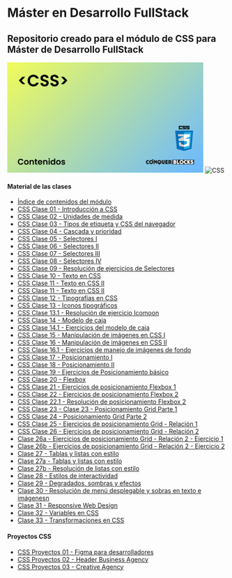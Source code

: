 <h1>Máster en Desarrollo FullStack</h1>

<h2>Repositorio creado para el módulo de CSS para Máster de Desarrollo FullStack</h2>

<img width="450px" src="00_indice_modulo/portada.jpg" alt="Portada del módulo de CSS" />

<img src="https://camo.githubusercontent.com/e6b67b27998fca3bccf4c0ee479fc8f9de09d91f389cccfbe6cb1e29c10cfbd7/68747470733a2f2f696d672e736869656c64732e696f2f62616467652f637373332d2532333135373242362e7376673f7374796c653d666f722d7468652d6261646765266c6f676f3d63737333266c6f676f436f6c6f723d7768697465" alt="CSS">

<h4>Material de las clases</h4>
<ul>
    <li><a target="_blank" href="https://github.com/bienvenidosaez/conquerblocks-css/blob/master/00_indice_modulo/CSS%20-%20Contenidos.pdf">Índice de contenidos del módulo</a></li>
    <li><a target="_blank" href="https://github.com/bienvenidosaez/conquerblocks-css/blob/master/01_clases/Clase%2000%20-%20Presentaci%C3%B3n/CSS%20Clase%2001%20-%20Introducci%C3%B3n%20a%20CSS.pdf">CSS Clase 01 - Introducción a CSS</a></li>
    <li><a target="_blank" href="https://github.com/bienvenidosaez/conquerblocks-css/blob/master/01_clases/Clase%2002%20-%20Unidades%20de%20medida%20en%20CSS/CSS%20Clase%2002%20-%20Unidades%20de%20medida.pdf">CSS Clase 02 - Unidades de medida</a></li>
    <li><a target="_blank" href="https://github.com/bienvenidosaez/conquerblocks-css/blob/master/01_clases/Clase%2003%20-%20Tipos%20de%20etiqueta%20y%20CSS%20del%20navegador/CSS%20Clase%2003%20-%20Tipos%20de%20etiqueta%20y%20CSS%20del%20navegador%20(Diapositivas).pdf">CSS Clase 03 - Tipos de etiqueta y CSS del navegador</a></li>
    <li><a target="_blank" href="https://github.com/bienvenidosaez/conquerblocks-css/blob/master/01_clases/Clase%2004%20-%20Cascada%20y%20prioridad/CSS%20Clase%2004%20-%20Cascada%20y%20especificaci%C3%B3n.pdf">CSS Clase 04 - Cascada y prioridad</a></li>
    <li><a target="_blank" href="https://github.com/bienvenidosaez/conquerblocks-css/blob/master/01_clases/Clase%2005%20-%20Selectores%20I/CSS%20Clase%2005%20-%20Selectores%20I.pdf">CSS Clase 05 - Selectores I</a></li>
    <li><a target="_blank" href="https://github.com/bienvenidosaez/conquerblocks-css/blob/master/01_clases/Clase%2006%20-%20Selectores%20II/CSS%20Clase%2006%20-%20Selectores%20II.pdf">CSS Clase 06 - Selectores II</a></li>
    <li><a target="_blank" href="https://github.com/bienvenidosaez/conquerblocks-css/blob/master/01_clases/Clase%2007%20-%20Selectores%20III/CSS%20Clase%2007%20-%20Selectores%20III.pdf">CSS Clase 07 - Selectores III</a></li>
    <li><a target="_blank" href="https://github.com/bienvenidosaez/conquerblocks-css/blob/master/01_clases/Clase%2008%20-%20Selectores%20IV/CSS%20Clase%2008%20-%20Selectores%20IV.pdf">CSS Clase 08 - Selectores IV</a></li>
    <li><a target="_blank" href="https://github.com/bienvenidosaez/conquerblocks-css/blob/master/01_clases/Clase%2009%20-%20Resoluci%C3%B3n%20de%20ejercicios%20de%20Selectores/CSS%20Clase%2009%20-%20Ejercicios%20de%20Selectores%20resueltos.pdf">CSS Clase 09 - Resolución de ejercicios de Selectores</a></li>
    <li><a target="_blank" href="https://github.com/bienvenidosaez/conquerblocks-css/blob/master/01_clases/Clase%2010%20-%20Texto%20en%20CSS/CSS%20Clase%2010%20-%20Texto%20en%20CSS.pdf">CSS Clase 10 - Texto en CSS</a></li>
    <li><a target="_blank" href="https://github.com/bienvenidosaez/conquerblocks-css/blob/master/01_clases/Clase%2011%20-%20Texto%20en%20CSS%202/CSS%20Clase%2011%20-%20Texto%20en%20CSS%202.pdf">CSS Clase 11 - Texto en CSS II</a></li>
    <li><a target="_blank" href="https://github.com/bienvenidosaez/conquerblocks-css/blob/master/01_clases/Clase%2011%20-%20Texto%20en%20CSS%202/CSS%20Clase%2011%20-%20Texto%20en%20CSS%202.pdf">CSS Clase 11 - Texto en CSS II</a></li>
    <li><a target="_blank" href="https://github.com/bienvenidosaez/conquerblocks-css/blob/master/01_clases/Clase%2012%20-%20Tipograf%C3%ADas%20en%20CSS/CSS%20Clase%2012%20-%20Tipograf%C3%ADas%20en%20CSS.pdf">CSS Clase 12 - Tipografías en CSS</a></li>
    <li><a target="_blank" href="https://github.com/bienvenidosaez/conquerblocks-css/blob/master/01_clases/Clase%2013%20-%20Iconos%20tipogr%C3%A1ficos/CSS%20Clase%2013%20-%20Iconos%20tipogr%C3%A1ficos.pdf">CSS Clase 13 - Iconos tipográficos</a></li>
    <li><a target="_blank" href="https://github.com/bienvenidosaez/conquerblocks-css/blob/master/01_clases/Clase%2013.1%20-%20Ejercicio%20Icomoon/CSS%20Clase%2013.1%20Ejercicio%20tipograf%C3%ADa%20en%20Icomoon.pdf">CSS Clase 13.1 - Resolución de ejercicio Icomoon</a></li>
    <li><a target="_blank" href="https://github.com/bienvenidosaez/conquerblocks-css/blob/master/01_clases/Clase%2014%20-%20Modelo%20de%20cajas/CSS%20Clase%2014%20-%20Modelo%20de%20cajas.pdf">CSS Clase 14 - Modelo de caja</a></li>
    <li><a target="_blank" href="https://github.com/bienvenidosaez/conquerblocks-css/blob/master/01_clases/Clase%2014.1%20-%20Ejercicio%20modelo%20de%20cajas/CSS%20Clase%2014.1%20Ejercicios%20de%20modelo%20de%20caja.pdf">CSS Clase 14.1 - Ejercicios del modelo de caja</a></li>
    <li><a target="_blank" href="https://github.com/bienvenidosaez/conquerblocks-css/blob/master/01_clases/Clase%2015%20-%20Manejo%20de%20Im%C3%A1genes%20en%20CSS/CSS%20Clase%2015%20Manejo%20de%20im%C3%A1genes%20en%20CSS.pdf">CSS Clase 15 - Manipulación de imágenes en CSS I</a></li>
    <li><a target="_blank" href="https://github.com/bienvenidosaez/conquerblocks-css/blob/master/01_clases/Clase%2016%20-%20Manejo%20de%20Im%C3%A1genes%20en%20CSS%20II/CSS%20Clase%2016%20Manejo%20de%20im%C3%A1genes%20en%20CSS%20II.pdf">CSS Clase 16 - Manipulación de imágenes en CSS II</a></li>
    <li><a target="_blank" href="https://github.com/bienvenidosaez/conquerblocks-css/blob/master/01_clases/Clase%2016.1%20-%20Ejercicios%20de%20manejo%20de%20im%C3%A1genes/CSS%20Clase%2016.1%20-%20Ejercicios%20de%20manejo%20de%20im%C3%A1genes%20en%20CSS.pdf">CSS Clase 16.1 - Ejercicios de manejo de imágenes de fondo</a></li>
    <li><a target="_blank" href="https://github.com/bienvenidosaez/conquerblocks-css/blob/master/01_clases/Clase%2017%20-%20Posicionamiento%20I/CSS%20Clase%2017%20-%20Posicionamiento%20I.pdf">CSS Clase 17 - Posicionamiento I</a></li>
    <li><a target="_blank" href="https://github.com/bienvenidosaez/conquerblocks-css/blob/master/01_clases/Clase%2018%20-%20Posicionamiento%20II/CSS%20Clase%2018%20-%20Posicionamiento%20II.pdf">CSS Clase 18 - Posicionamiento II</a></li>
    <li><a target="_blank" href="https://github.com/bienvenidosaez/conquerblocks-css/blob/master/01_clases/Clase%2019%20-%20Ejercicios%20posicionamiento%20b%C3%A1sico/CSS%20Clase%2019%20-%20Ejercicios%20de%20posicionamiento%20b%C3%A1sico.pdf">CSS Clase 19 - Ejercicios de Posicionamiento básico</a></li>
    <li><a target="_blank" href="https://github.com/bienvenidosaez/conquerblocks-css/blob/master/01_clases/Clase%2020%20-%20Flexbox/CSS%20Clase%2020%20-%20Flexbox.pdf">CSS Clase 20 - Flexbox</a></li>
    <li><a target="_blank" href="https://github.com/bienvenidosaez/conquerblocks-css/blob/master/01_clases/Clase%2021%20-%20Ejercicios%20Flexbox%201/CSS%20Clase%2021%20-%20Ejercicios%20posicionamiento%20Flexbox%201.pdf">CSS Clase 21 - Ejercicios de posicionamiento Flexbox 1</a></li>
    <li><a target="_blank" href="https://github.com/bienvenidosaez/conquerblocks-css/blob/master/01_clases/Clase%2022%20-%20Ejercicios%20Flexbox%202/CSS%20Clase%2022%20-%20Ejercicios%20posicionamiento%20Flexbox%202.pdf">CSS Clase 22 - Ejercicios de posicionamiento Flexbox 2</a></li>
    <li><a target="_blank" href="https://github.com/bienvenidosaez/conquerblocks-css/blob/master/01_clases/Clase%2022.1%20-%20Resoluci%C3%B3n%20ejercicios%20de%20posicionamiento%20Flexbox%202/CSS%20Clase%2022.1%20-%20Ejercicios%20posicionamiento%20Flexbox%202.pdf">CSS Clase 22.1 - Resolución de posicionamiento Flexbox 2</a></li>
    <li><a target="_blank" href="https://github.com/bienvenidosaez/conquerblocks-css/blob/master/01_clases/Clase%2023%20-%20Posicionamiento%20Grid%20Parte%201/CSS%20Clase%2023%20-%20Posicionamiento%20Grid%20Cap%C3%ADtulo%201.pdf">CSS Clase 23 - Clase 23 - Posicionamiento Grid Parte 1</a></li>
    <li><a target="_blank" href="https://github.com/bienvenidosaez/conquerblocks-css/blob/master/01_clases/Clase%2024%20-%20Posicionamiento%20Grid%20Parte%202/CSS%20Clase%2024%20-%20Posicionamiento%20Grid%20Cap%C3%ADtulo%202.pdf">CSS Clase 24 - Posicionamiento Grid Parte 2</a></li>
    <li><a target="_blank" href="https://github.com/bienvenidosaez/conquerblocks-css/blob/master/01_clases/Clase%2025%20-%20Ejercicios%20de%20posicionamiento%20Grid%20-%20Relaci%C3%B3n%201/CSS%20clase%2025%20-%20Ejercicios%20de%20posicionamiento%20GRID%20-%20Relaci%C3%B3n%201.pdf">CSS Clase 25 - Ejercicios de posicionamiento Grid - Relación 1</a></li>
    <li><a target="_blank" href="https://github.com/bienvenidosaez/conquerblocks-css/blob/master/01_clases/Clase%2026%20-%20Ejercicios%20de%20posicionamiento%20Grid%20-%20Relaci%C3%B3n%202/Clase%2026%20-%20Ejercicios%20de%20posicionamiento%20Grid%20-%20Relaci%C3%B3n%202.pdf">CSS Clase 26 - Ejercicios de posicionamiento Grid - Relación 2</a></li>
    <li><a target="_blank" href="https://github.com/bienvenidosaez/conquerblocks-css/blob/master/01_clases/Clase%2026a%20-%20Ejercicios%20de%20posicionamiento%20Grid%20-%20Relaci%C3%B3n%202%20-%20Ejercicio%201/CSS%20Clase%2026a%20-%20Ejercicio%20posicionamiento%20Grid%20-%20Relaci%C3%B3n%202%20-%20Ejercicio%201.pdf">Clase 26a - Ejercicios de posicionamiento Grid - Relación 2 - Ejercicio 1</a></li>
    <li><a target="_blank" href="https://github.com/bienvenidosaez/conquerblocks-css/blob/master/01_clases/Clase%2026b%20-%20Ejercicios%20de%20posicionamiento%20Grid%20-%20Relaci%C3%B3n%202%20-%20Ejercicio%202/CSS%20Clase%2026b%20-%20Ejercicio%20posicionamiento%20Grid%20-%20Relaci%C3%B3n%202%20-%20Ejercicio%202.pdf">Clase 26b - Ejercicios de posicionamiento Grid - Relación 2 - Ejercicio 2</a></li>
    <li><a target="_blank" href="https://github.com/bienvenidosaez/conquerblocks-css/blob/master/01_clases/Clase%2027%20-%20Tablas%20y%20listas%20con%20estilo/CSS%20Clase%2027%20-%20Tablas%20y%20listas%20con%20estilo.pdf">Clase 27 - Tablas y listas con estilo</a></li>
    <li><a target="_blank" href="https://github.com/bienvenidosaez/conquerblocks-css/blob/master/01_clases/Clase%2027a%20-%20Resoluci%C3%B3n%20de%20tablas%20con%20estilo/CSS%20Clase%2027a%20-%20Tablas%20y%20listas%20con%20estilo.pdf">Clase 27a - Tablas y listas con estilo</a></li>
    <li><a target="_blank" href="https://github.com/bienvenidosaez/conquerblocks-css/blob/master/01_clases/Clase%2027b%20-%20Resoluci%C3%B3n%20de%20listas%20con%20estilo/CSS%20Clase%2027b%20-%20Resoluci%C3%B3n%20de%20listas%20con%20estilo.pdf">Clase 27b - Resolución de listas con estilo</a></li>
    <li><a target="_blank" href="https://github.com/bienvenidosaez/conquerblocks-css/blob/master/01_clases/Clase%2028%20-%20Estilos%20de%20interactividad/CSS%20Clase%2028%20-%20Estilos%20de%20interactividad.pdf">Clase 28 - Estilos de interactividad</a></li>
    <li><a target="_blank" href="https://github.com/bienvenidosaez/conquerblocks-css/blob/master/01_clases/Clase%2029%20-%20Degradados%2C%20sombras%20y%20efectos/CSS%20Clase%2029%20-%20Degradados%2C%20sombras%20y%20efectos.pdf">Clase 29 - Degradados, sombras y efectos</a></li>
    <li><a target="_blank" href="https://github.com/bienvenidosaez/conquerblocks-css/blob/master/01_clases/Clase%2030%20-%20Resoluci%C3%B3n%20de%20men%C3%BA%20desplegable%20y%20sobras%20en%20texto%20e%20im%C3%A1genesn/CSS%20Clase%2030%20-%20Resoluci%C3%B3n%20de%20men%C3%BA%20desplegable%20y%20sobras%20en%20texto%20e%20im%C3%A1genes.pdf">Clase 30 - Resolución de menú desplegable y sobras en texto e imágenesn</a></li>
    <li><a target="_blank" href="https://github.com/bienvenidosaez/conquerblocks-css/blob/master/01_clases/Clase%2031%20-%20Responsive%20Web%20Design/CSS%20Clase%2031%20-%20Responsive%20Web%20Design.pdf">Clase 31 - Responsive Web Design</a></li>
    <li><a target="_blank" href="https://github.com/bienvenidosaez/conquerblocks-css/blob/master/01_clases/Clase%2032%20-%20Variables%20en%20CSS/CSS%20Clase%2032%20-%20Variables%20en%20CSS.pdf">Clase 32 - Variables en CSS</a></li>
    <li><a target="_blank" href="https://github.com/bienvenidosaez/conquerblocks-css/blob/master/01_clases/Clase%2033%20-%20Transformaciones%20en%20CSS/CSS%20Clase%2033%20-%20Transformaciones%20en%20CSS.pdf">Clase 33 - Transformaciones en CSS</a></li>
</ul>

<h4>Proyectos CSS</h4>
<ul>
    <li><a target="_blank" href="https://github.com/bienvenidosaez/conquerblocks-css/blob/master/02_proyectos/CSS%20Proyectos%2001%20-%20Figma%20para%20desarrolladores/CSS%20Proyectos%2001%20-%20Figma%20para%20desarrolladores.pdf">CSS Proyectos 01 - Figma para desarrolladores</a></li>
    <li><a target="_blank" href="https://github.com/bienvenidosaez/conquerblocks-css/blob/master/02_proyectos/CSS%20Proyectos%2002%20-%20Header%20Business%20Agency/CSS%20Proyectos%2002%20-%20Header%20Business%20Agency.pdf">CSS Proyectos 02 - Header Business Agency</a></li>
    <li><a target="_blank" href="https://github.com/bienvenidosaez/conquerblocks-css/blob/master/02_proyectos/CSS%20Proyectos%2003%20-%20Creative%20Agency/CSS%20Proyectos%2003%20-%20Creative%20Agency.pdf">CSS Proyectos 03 - Creative Agency</a></li>
</ul>
